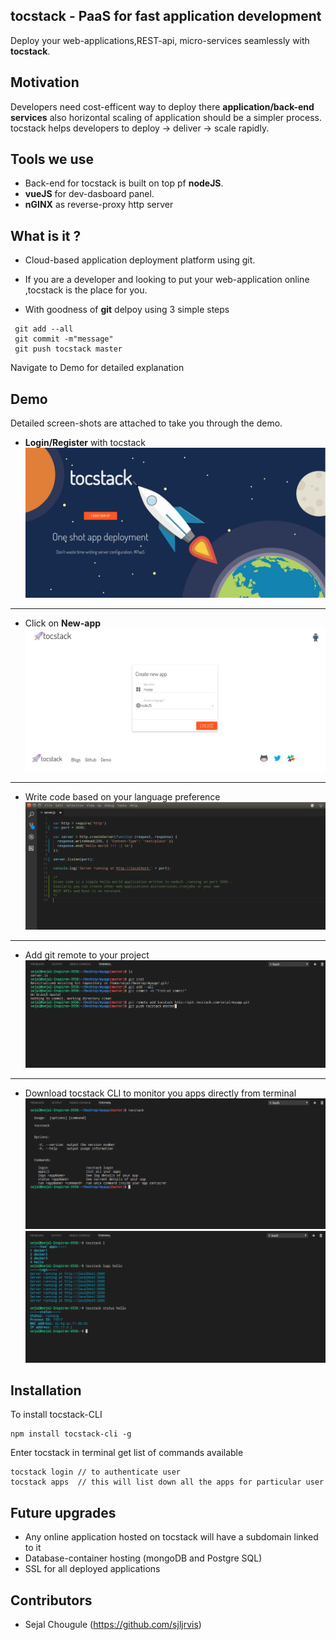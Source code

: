 ## tocstack - **PaaS** for fast application development

Deploy your web-applications,REST-api, micro-services seamlessly with **tocstack**.

## Motivation

Developers need cost-efficent way to deploy there **application/back-end services** also horizontal scaling of application should be a simpler process. tocstack helps developers to deploy -> deliver -> scale rapidly.



## Tools we use 

* Back-end for tocstack is built on top pf **nodeJS**.
* **vueJS** for dev-dasboard panel.
* **nGINX** as reverse-proxy http server

## What is it ?

* Cloud-based application deployment platform using git.
* If you are a developer and looking to put your web-application online ,tocstack  is the place for you.

* With goodness of **git** delpoy using 3 simple steps
```	
 git add --all
 git commit -m"message"
 git push tocstack master
```
Navigate to Demo for detailed explanation	 

## Demo
Detailed screen-shots are attached to take you through the demo.
* **Login/Register** with tocstack
![alt text](https://github.com/sjljrvis/tocstack/blob/master/src/assets/demo.png)
---
* Click on **New-app**
![alt text](https://github.com/sjljrvis/tocstack/blob/master/src/assets/demo1.png)
---
* Write code based on your language preference
![alt text](https://github.com/sjljrvis/tocstack/blob/master/src/assets/demo2.png)
---
* Add git remote to your project
![alt text](https://github.com/sjljrvis/tocstack/blob/master/src/assets/demo3.png)
---
* Download tocstack CLI to monitor you apps directly from terminal
![alt text](https://github.com/sjljrvis/tocstack/blob/master/src/assets/cli1.png)
![alt text](https://github.com/sjljrvis/tocstack/blob/master/src/assets/cli2.png)


## Installation

To install tocstack-CLI
```
npm install tocstack-cli -g
```
Enter tocstack in terminal get list of commands available
```
tocstack login // to authenticate user
tocstack apps  // this will list down all the apps for particular user
```

## Future upgrades

* Any online application hosted on tocstack will have a subdomain linked to it
* Database-container hosting (mongoDB and Postgre SQL)
* SSL for all deployed applications


## Contributors

* Sejal Chougule (https://github.com/sjljrvis)

